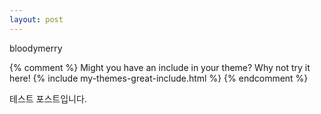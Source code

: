 ```yaml
---
layout: post
---
```


bloodymerry

{% comment %}
Might you have an include in your theme? Why not try it here!
{% include my-themes-great-include.html %}
{% endcomment %}

테스트 포스트입니다.
